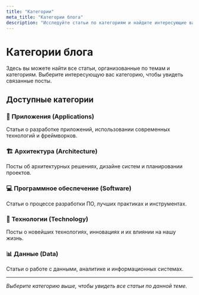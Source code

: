 ```yaml
---
title: "Категории"
meta_title: "Категории блога"
description: "Исследуйте статьи по категориям и найдите интересующие вас темы"
---
```


# Категории блога

Здесь вы можете найти все статьи, организованные по темам и категориям. Выберите интересующую вас категорию, чтобы увидеть связанные посты.

## Доступные категории

### 🚀 **Приложения** (Applications)
Статьи о разработке приложений, использовании современных технологий и фреймворков.

### 🏗️ **Архитектура** (Architecture)
Посты об архитектурных решениях, дизайне систем и планировании проектов.

### 💻 **Программное обеспечение** (Software)
Статьи о процессе разработки ПО, лучших практиках и инструментах.

### 🔬 **Технологии** (Technology)
Посты о новейших технологиях, инновациях и их влиянии на нашу жизнь.

### 📊 **Данные** (Data)
Статьи о работе с данными, аналитике и информационных системах.

---

*Выберите категорию выше, чтобы увидеть все статьи по данной теме.*
